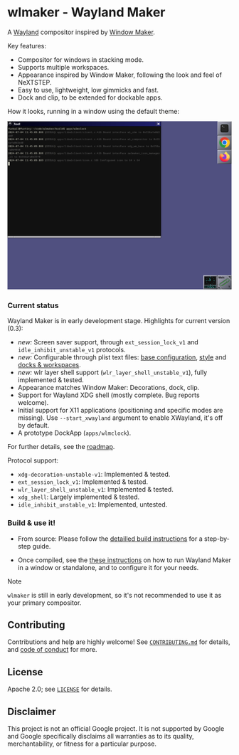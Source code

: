 # wlmaker - Wayland Maker

A [Wayland](https://wayland.freedesktop.org/) compositor inspired by
[Window Maker](https://www.windowmaker.org/).

Key features:

* Compositor for windows in stacking mode.
* Supports multiple workspaces.
* Appearance inspired by Window Maker, following the look and feel of NeXTSTEP.
* Easy to use, lightweight, low gimmicks and fast.
* Dock and clip, to be extended for dockable apps.

How it looks, running in a window using the default theme:

![Screenshot of wlmaker running in a window](doc/wlmaker-default-screenshot.png)

### Current status

Wayland Maker is in early development stage. Highlights for current version (0.3):

* *new:* Screen saver support, through `ext_session_lock_v1` and `idle_inhibit_unstable_v1` protocols.
* *new:* Configurable through plist text files: [base configuration](etc/wlmaker.plist), [style](/etc/style-default.plist) and [docks & workspaces](etc/wlmaker-state.plist).
* *new:* wlr layer shell support (`wlr_layer_shell_unstable_v1`), fully implemented & tested.
* Appearance matches Window Maker: Decorations, dock, clip.
* Support for Wayland XDG shell (mostly complete. Bug reports welcome).
* Initial support for X11 applications (positioning and specific modes are missing).
  Use `--start_xwayland` argument to enable XWayland, it's off by default.
* A prototype DockApp (`apps/wlmclock`).

For further details, see the [roadmap](doc/ROADMAP.md).

Protocol support:

* `xdg-decoration-unstable-v1`: Implemented & tested.
* `ext_session_lock_v1`: Implemented & tested.
* `wlr_layer_shell_unstable_v1`: Implemented & tested.
* `xdg_shell`: Largely implemented & tested.
* `idle_inhibit_unstable_v1`: Implemented, untested.

### Build & use it!

* From source: Please follow the [detailled build instructions](doc/BUILD.md)
  for a step-by-step guide.

* Once compiled, see the [these instructions](doc/RUN.md) on how to run
  Wayland Maker in a window or standalone, and to configure it for your needs.

> [!NOTE]
> `wlmaker` is still in early development, so it's not recommended to use it as
> your primary compositor.

## Contributing

Contributions and help are highly welcome! See
[`CONTRIBUTING.md`](CONTRIBUTING.md) for details, and
[code of conduct](CODE_OF_CONDUCT.md) for more.

## License

Apache 2.0; see [`LICENSE`](LICENSE) for details.

## Disclaimer

This project is not an official Google project. It is not supported by
Google and Google specifically disclaims all warranties as to its quality,
merchantability, or fitness for a particular purpose.

